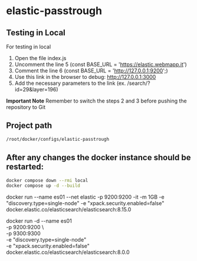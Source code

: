 # elastic-passtrough

## Testing in Local

For testing in local

1. Open the file index.js
2. Uncomment the line 5 (const BASE_URL = 'https://elastic.webmapp.it')
3. Comment the line 6 (const BASE_URL = 'http://127.0.0.1:9200';)
4. Use this link in the browser to debug: http://127.0.0.1:3000
5. Add the necessary parameters to the link (ex. /search/?id=29&layer=196)

**Important Note**
Remember to switch the steps 2 and 3 before pushing the repository to Git

## Project path

```bash
/root/docker/configs/elastic-passtrough
```

## After any changes the docker instance should be restarted:

```bash
docker compose down --rmi local
docker compose up -d --build
```

docker run --name es01 --net elastic -p 9200:9200 -it -m 1GB -e "discovery.type=single-node" -e "xpack.security.enabled=false" docker.elastic.co/elasticsearch/elasticsearch:8.15.0

docker run -d --name es01 \
 -p 9200:9200 \  
 -p 9300:9300 \
 -e "discovery.type=single-node" \
 -e "xpack.security.enabled=false" \
 docker.elastic.co/elasticsearch/elasticsearch:8.0.0

